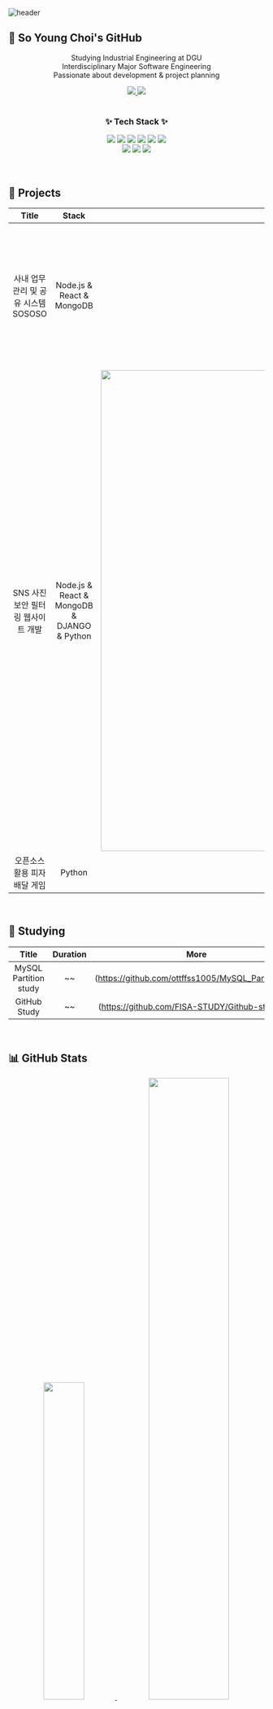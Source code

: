 <!-- 헤더 이미지 -->
![header](https://capsule-render.vercel.app/api?type=waving&color=auto&height=300&section=header&text=Welcome!%2&fontSize=80&animation=fadeIn&fontAlignY=38)

## 👋 So Young Choi's GitHub

<p align="center">
  Studying Industrial Engineering at DGU<br>
  Interdisciplinary Major Software Engineering<br>
  Passionate about development & project planning
</p>

<div align="center">
  <a href="mailto:lch010201@gmail.com">
    <img src="https://img.shields.io/badge/Gmail-d14836?style=flat-square&logo=Gmail&logoColor=white&link=mailto:lch010201@gmail.com"/>
  </a>
  <a href="https://www.notion.so/yourusername">
    <img src="https://img.shields.io/badge/Notion-000000?style=flat-square&logo=Notion&logoColor=white&link=https://www.notion.so/yourusername"/>
  </a>
</div>

<br>

<h3 align="center">✨ Tech Stack ✨</h3>

<div align="center">
  <img src="https://img.shields.io/badge/Python-3776AB?style=flat-square&logo=Python&logoColor=white"/>
  <img src="https://img.shields.io/badge/java-007396?style=for-the-badge&logo=OpenJDK&logoColor=white">
  <img src="https://img.shields.io/badge/Ubuntu-E95420?style=flat-square&logo=Ubuntu&logoColor=white"/> 
  <img src="https://img.shields.io/badge/MySQL-4479A1?style=for-the-badge&logo=MySQL&logoColor=white">
  <img src="https://img.shields.io/badge/Node.js-339933?style=for-the-badge&logo=Node.js&logoColor=white">
  <img src="https://img.shields.io/badge/Android-3DDC84?style=for-the-badge&logo=Android&logoColor=white">
</div>

<div align="center">
  <img src="https://img.shields.io/badge/Notion-181717?style=flat-square&logo=Notion&logoColor=white"/>
  <img src="https://img.shields.io/badge/Slack-4A154B?style=flat-square&logo=Slack&logoColor=white"/>
  <img src="https://img.shields.io/badge/Postman-FF6C37?style=flat-square&logo=Postman&logoColor=white"/>
</div>

<br>

<div align="center">

</div>

<br>

## 🚩 Projects

|            Title            |   Stack   |   Photo   |     Role     |                             More                             |
| :-------------------------: | :-------: | :----------: | :------------------: | :----------------------------------------------------------: |
| 사내 업무 관리 및 공유 시스템 SOSOSO        |     Node.js & React & MongoDB       |   <img width="452" height="281" alt="Image" src="https://github.com/user-attachments/assets/54ebacee-d338-49fd-8ee2-31647c786e98" />           |     Backend              | [Github](https://github.com/CSID-DGU/2024-1-SCS4031-01-sososo-3.git) |
| SNS 사진 보안 필터링 웹사이트 개발         |    Node.js & React & MongoDB & DJANGO & Python       | <img width="1485" height="946" alt="Image" src="https://github.com/user-attachments/assets/40986df6-c965-4435-af55-808c4dcc3348" />             |         Backend & 기획          | [Github](https://github.com/ottffss1005/0303.git)            |
| 오픈소스 활용 피자 배달 게임          |   Python     |  ![Image](https://github.com/user-attachments/assets/2b16313a-6bd1-4f7b-b398-52ae36c6956c)            |        기획&스테이지 적용        | [Github](https://github.com/CSID-DGU/2022-2-OSSProj-PiPizza-2.git) |

<br>

## 🚀 Studying

|        Title         |    Duration    |             More              |
| :------------------: | :---------: | :---------------------------: |
| MySQL Partition study    | ~~  | (https://github.com/ottffss1005/MySQL_Partition.git) |
| GitHub Study      |  ~~  | (https://github.com/FISA-STUDY/Github-study.git) |


<br>

## 📊 GitHub Stats

<div align="center">

  <a href="https://github.com/anuraghazra/github-readme-stats">
    <img src="https://github-readme-stats.vercel.app/api/top-langs/?username=ottffss1005&layout=donut&theme=default&hide_border=true&bg_color=ffffff&title_color=DA5B0B" width="40%"/>
  </a>
  <a href="https://github.com/anuraghazra/github-readme-stats">
    <img src="https://github-readme-stats.vercel.app/api?username=ottffss1005&show_icons=true&theme=default&hide_border=true&bg_color=ffffff&title_color=DA5B0B" width="56%"/>
  </a>

</div>

<br/>

<img src="https://capsule-render.vercel.app/api?type=waving&color=0:E34C26,10:DA5B0B,30:C6538C,75:3572A5,100:A371F7&height=100&section=footer&text=&fontSize=0" width="100%"/>
